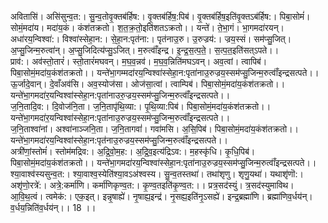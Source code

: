 

  
अवितासि॑। असि॑सुन्व॒त:। सु॒न्व॒तोवृ॒क्तब॑र्हिष:। वृ॒क्तब॑र्हिष॒:पिब॑। वृ॒क्तब॑र्हिष॒इति॑वृ॒क्तऽब॑र्हिष:। पिबा॒सोमं॑। सोमं॒मदा॑य। मदा॑य॒कं। कंश॑तक्रतो। श॒त॒क्र॒तो॒इति॑शतऽक्रतो।। यन्ते॑। ते॒भा॒गं। भा॒गमदा॑रयन्। अधा॑रय॒न्विश्वा॑:। विश्वा॑स्सेहा॒न:। से॒हा॒न:पृत॑ना:। पृत॑नाउ॒रु। उ॒रुज्रय॑:। ज्रय॒स्सं। सम॑प्सु॒जित्। अ॒प्सु॒जिन्म॒रुत्वा॑न्। अ॒प्सु॒जिदित्य॑प्सु॒ऽजित्। म॒रुत्वाँ॑इन्द्र। इ॒न्द्र॒स॒त्प॒ते॒। स॒त्प॒त॒इति॑सत्ऽपते।।  
प्राव॑:। अव॑स्तो॒तारं॑। स्तो॒तारं॑मघवन्। म॒घ॒व॒न्नव॑। म॒घ॒व॒न्निति॑मघऽवन्। अव॒त्वां। त्वापिब॑। पिबा॒सोमं॒मदा॑य॒कंश॑तक्रतो।। यन्ते॑भा॒गम्मदा॑रय॒न्विश्वा॑स्सेहा॒न:पृता॑नाउ॒रुज्रय॒स्सम॑प्सु॒जिन्म॒रुत्वाँ॑इन्द्रसत्पते।।  
ऊ॒र्जादे॒वान्। दे॒वाँअव॑सि। अव॒स्योज॑सा। ओज॑सा॒त्वां। त्वाम्पिब॑। पिबा॒सोमं॒मदा॑य॒कंश॑तक्रतो।। यन्ते॑भा॒गमदा॑र॒यन्विश्वा॑स्सेहा॒न:पृता॑नाउरु॒ज्रय॒स्सम॑प्सु॒जिन्म॒रुत्वाँ॑इन्द्रसत्पते।।  
ज॒नि॒तादि॒व:। दि॒वोज॑नि॒ता। ज॒नि॒तापृ॑थि॒व्या:। पृ॒थि॒व्या:पिब॑। पिबा॒सोमं॒मदा॑य॒कंश॑तक्रतो।। यन्ते॑भा॒गमदा॑र॒यन्विश्वा॑स्सेहा॒न:पृता॑नाउ॒रुज्रय॒स्सम॑प्सु॒जिन्म॒रुत्वाँ॑इन्द्रसत्पते।।  
ज॒नि॒ताश्वा॑नां। अश्वा॑नाञ्जनि॒ता। ज॒नि॒तागवां॑। गवा॑मसि। अ॒सि॒पिब॑। पिबा॒सोमं॒मदा॑य॒कंश॑तक्रतो।। यन्ते॑भा॒गमदा॑रय॒न्विश्वा॑स्सेहा॒न:पृत॑नाउ॒रुज्रय॒स्सम॑प्सु॒जिन्म॒रुत्वाँ॑इन्द्रसत्पते।।  
अत्री॑णां॒स्तोमं॑। स्तोम॑मद्रिव:। अ॒द्रि॒वो॒म॒ह:। अ॒द्रि॒व॒इत्य॑द्रिऽव:। म॒हस्कृ॑धि। कृ॒धि॒पिब॑। पिबा॒सोमं॒मदा॑य॒कंश॑तक्रतो।। यन्ते॑भा॒गमदा॑रय॒न्विश्वा॑स्सेहा॒न:पृता॑नाउ॒रुज्रय॒स्सम॑प्सु॒जिन्म॒रुत्वाँ॑इन्द्रसत्पते।।  
श्या॒वाश्व॑स्यसुन्व॒त:। श्या॒वाश्व॒स्येति॑श्या॒वऽअ॑श्वस्य। सु॒न्व॒तस्तथा॑। तथा॑शृणु। शृणु॒यथा॑। यथाशृ॑णॊ:। अशृ॑णो॒रत्रे॑:। अत्रे॒:कर्मा॑णि। कर्मा॑णिकृण्व॒त:। कृ॒ण्व॒तइति॑कृ॒ण्व॒त:।। प्रत्र॒सद॑स्युं। त्र॒सद॑स्युमाविथ। आ॒वि॒थ॒त्वं। त्वमेक॑:। एक॒इत्। इन्नृ॒षाह्ये॑। नृ॒षाह्य॒इन्द्र॑। नृ॒सह्य॒इति॑नृ॒ऽसह्ये॑। इन्द्र॒ब्रह्मा॑णि। ब्रह्मा॑णिव॒र्धय॑न्। व॒र्धय॒न्निति॑व॒र्धय॑न्।। 18 ।।  
